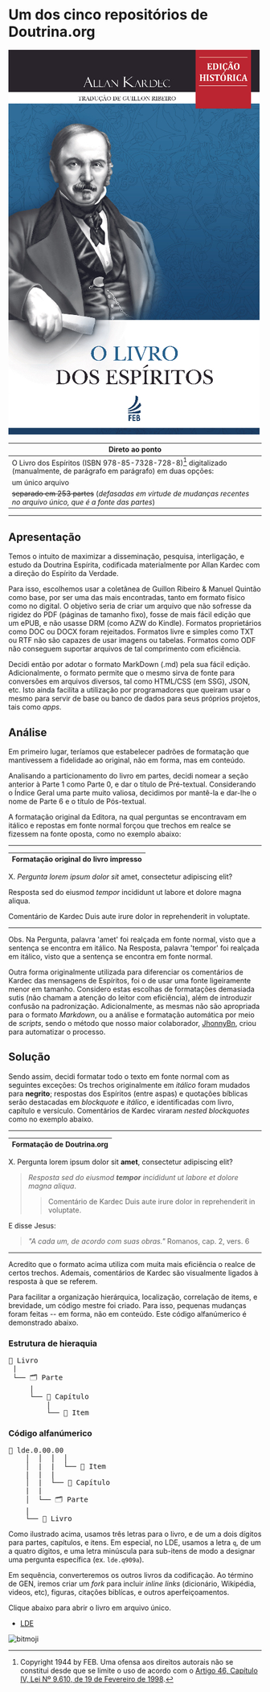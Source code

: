 # Um dos cinco repositórios de Doutrina.org

![lde](./lde-capa.jpg)

| Direto ao ponto                                              |
| ------------------------------------------------------------ |
| O Livro dos Espíritos (ISBN 978-85-7328-728-8)[^1] digitalizado (manualmente, de parágrafo em parágrafo) em duas opções: |
| um único arquivo                                             |
| ~~separado em 253 partes~~ (*defasadas em virtude de mudanças recentes no arquivo único, que é a fonte das partes*) |

---

## Apresentação

Temos o intuito de maximizar a disseminação, pesquisa, interligação, e estudo da Doutrina Espírita, codificada materialmente por Allan Kardec com a direção do Espírito da Verdade. 

Para isso, escolhemos usar a coletânea de Guillon Ribeiro & Manuel Quintão como base, por ser uma das mais encontradas, tanto em formato físico como no digital.  O objetivo seria de criar um arquivo que não sofresse da rigidez do PDF (páginas de tamanho fixo), fosse de mais fácil edição que um ePUB, e não usasse DRM (como AZW do Kindle). Formatos proprietários como DOC ou DOCX foram rejeitados. Formatos livre e simples como TXT ou RTF não são capazes de usar imagens ou tabelas. Formatos como ODF não conseguem suportar arquivos de tal comprimento com eficiência. 

Decidi então por adotar o formato MarkDown (.md) pela sua fácil edição. Adicionalmente, o formato permite que o mesmo sirva de fonte para conversões em arquivos diversos, tal como HTML/CSS (em SSG), JSON, etc. Isto ainda facilita a utilização por programadores que queiram usar o mesmo para servir de base ou banco de dados para seus próprios projetos, tais como *apps*.

##  Análise

Em primeiro lugar, teríamos que estabelecer padrões de formatação que mantivessem a fidelidade ao original, não em forma, mas em conteúdo.

Analisando a particionamento do livro em partes, decidi nomear a seção anterior à Parte 1 como Parte 0, e dar o título de Pré-textual. Considerando o Índice Geral uma parte muito valiosa, decidimos por mantê-la e dar-lhe o nome de Parte 6 e o título de Pós-textual.


A formatação original da Editora, na  qual perguntas se encontravam em itálico e repostas em fonte normal forçou que trechos em realce se fizessem na fonte oposta, como no exemplo abaixo:

---

| Formatação original do livro impresso |
| ------------------------------------- |

X. *Pergunta lorem ipsum dolor sit* amet, consectetur adipiscing elit?

Resposta sed do eiusmod *tempor* incididunt ut labore et dolore magna aliqua.

Comentário de Kardec Duis aute irure dolor in reprehenderit in voluptate.

---

Obs. Na Pergunta, palavra 'amet' foi realçada em fonte normal, visto que a sentença se encontra em itálico. Na Resposta, palavra 'tempor' foi realçada em itálico, visto que a sentença se encontra em fonte normal.

Outra forma originalmente utilizada para diferenciar os comentários de Kardec das mensagens de Espíritos, foi o de usar uma fonte ligeiramente menor em tamanho. Considero estas escolhas de formatações demasiada sutis (não chamam a atenção do leitor com eficiência), além de introduzir confusão na padronização. Adicionalmente, as mesmas não são apropriada para o formato *Markdown*, ou a análise e formatação automática por meio de *scripts*, sendo o método que nosso maior colaborador, <a href="https://github.com/JhonnyBn">JhonnyBn</a>, criou para automatizar o processo.

## Solução

Sendo assim, decidi formatar todo o texto em fonte normal com as seguintes exceções: Os trechos originalmente em *itálico* foram mudados para **negrito**; respostas dos Espíritos (entre aspas) e quotações bíblicas serão destacadas em *blockquote* e *itálico*, e identificadas com livro, capítulo e versículo. Comentários de Kardec viraram *nested blockquotes* como no exemplo abaixo.

---

| Formatação de Doutrina.org |
| -------------------------- |

 X. Pergunta lorem ipsum dolor sit **amet**, consectetur adipiscing elit? 

 > *Resposta sed do eiusmod **tempor** incididunt ut labore et dolore magna aliqua*.
 >
 > > Comentário de Kardec Duis aute irure dolor in reprehenderit in voluptate.

E disse Jesus: 

>*"A cada um, de acordo com suas obras."* Romanos, cap. 2, vers. 6

---

Acredito que o formato acima utiliza com muita mais eficiência o realce de certos trechos. Ademais, comentários de Kardec são visualmente ligados à resposta à que se referem.

Para facilitar a organização hierárquica, localização, correlação de items, e brevidade, um código mestre foi criado. Para isso, pequenas mudanças foram feitas -- em forma, não em conteúdo. Este código alfanúmerico é demonstrado abaixo.

### Estrutura de hieraquia

<pre>
📔 Livro
 |
 └── 🗂️ Parte
     |
     └── 📑 Capítulo
         |
         └── 📄 Item
</pre>

### Código alfanúmerico

<pre>
📄 lde.0.00.00
    │  │  │  │
    │  |  |  └── 📄 Item
    |  |  |
    │  |  └── 📑 Capítulo
    |  |
    │  └── 🗂️ Parte
    |
    └── 📔 Livro
</pre>


Como ilustrado acima, usamos três letras para o livro, e de um a dois dígitos para partes, capítulos, e itens. Em especial, no LDE, usamos a letra `q`, de um a quatro dígitos, e uma letra minúscula para sub-itens de modo a designar uma pergunta específica (ex. `lde.q909a`).

Em sequência, converteremos os outros livros da codificação. Ao término de GEN, iremos criar um *fork* para incluir *inline links* (dicionário, Wikipédia, videos, etc), figuras, citações biblícas, e outros aperfeiçoamentos.

Clique abaixo para abrir o livro em arquivo único.

- [LDE](./lde-single-file.md)

![bitmoji](https://sdk.bitmoji.com/render/panel/d7be3250-261b-46c1-af1a-b31774f0611e-bd659c69-9143-4f24-a67c-e76f5feeeaec-v1.png?transparent=1&palette=1&width=246)


[^1]: Copyright 1944 by FEB. Uma ofensa aos direitos autorais não se constitui desde que se limite o uso de acordo com o [Artigo 46, Capítulo IV, Lei Nº 9.610, de 19 de Fevereiro de 1998](http://www.planalto.gov.br/ccivil_03/leis/l9610.htm#:~:text=Art.%2046.%20N%C3%A3o%20constitui%20ofensa%20aos%20direitos%20autorais%3A).
